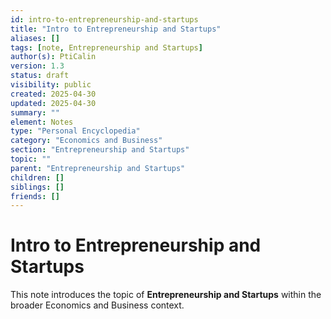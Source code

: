 ```yaml
---
id: intro-to-entrepreneurship-and-startups
title: "Intro to Entrepreneurship and Startups"
aliases: []
tags: [note, Entrepreneurship and Startups]
author(s): PtiCalin
version: 1.3
status: draft
visibility: public
created: 2025-04-30
updated: 2025-04-30
summary: ""
element: Notes
type: "Personal Encyclopedia"
category: "Economics and Business"
section: "Entrepreneurship and Startups"
topic: ""
parent: "Entrepreneurship and Startups"
children: []
siblings: []
friends: []
---
```

# Intro to Entrepreneurship and Startups

This note introduces the topic of **Entrepreneurship and Startups** within the broader Economics and Business context.
